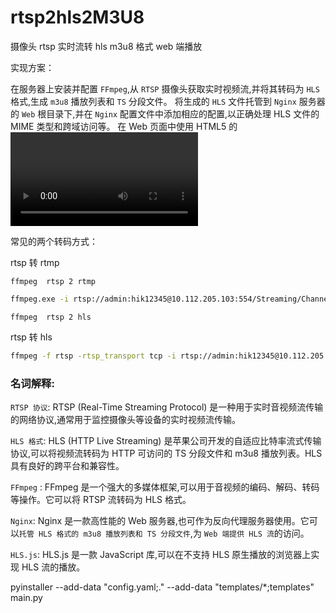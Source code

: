 # rtsp2hls2M3U8

摄像头 rtsp 实时流转 hls m3u8 格式 web 端播放


实现方案：

在服务器上安装并配置 `FFmpeg`,从 `RTSP` 摄像头获取实时视频流,并将其转码为 `HLS` 格式,生成 `m3u8` 播放列表和 `TS` 分段文件。
将生成的 `HLS` 文件托管到 `Nginx` 服务器的 `Web` 根目录下,并在 `Nginx` 配置文件中添加相应的配置,以正确处理 HLS 文件的 MIME 类型和跨域访问等。
在 Web 页面中使用 HTML5 的 <video> 标签或 HLS.js 库来播放 Nginx 托管的 HLS 视频流。

常见的两个转码方式：


rtsp 转 rtmp

`ffmpeg  rtsp 2 rtmp`

```bash
ffmpeg.exe -i rtsp://admin:hik12345@10.112.205.103:554/Streaming/Channels/101?transportmode=multicast -acodec aac -strict experimental -ar 44100 -ac 2 -b:a 96k -r 25 -b:v 500k   -c:v libx264 -c:a copy -f flv rtmp://127.0.0.1:1935/live/demo
```

`ffmpeg  rtsp 2 hls`

rtsp 转 hls

```bash
ffmpeg -f rtsp -rtsp_transport tcp -i rtsp://admin:hik12345@10.112.205.103:554/Streaming/Channels/101?transportmode=multicast -acodec aac -strict experimental -ar 44100 -ac 2 -b:a 96k -r 25 -b:v 500k -s 640*480  -c:v libx264 -c:a copy -cpu-used 0  -threads 1  -f hls -hls_time 2.0 -hls_list_size 3 -hls_wrap 50 X:\nginx-rtmp-win32-dev\nginx-rtmp-win32-dev\html\hls\test777.m3u8
```

### 名词解释:


`RTSP 协议`: RTSP (Real-Time Streaming Protocol) 是一种用于实时音视频流传输的网络协议,通常用于监控摄像头等设备的实时视频流传输。

`HLS 格式`: HLS (HTTP Live Streaming) 是苹果公司开发的自适应比特率流式传输协议,可以将视频流转码为 HTTP 可访问的 TS 分段文件和 m3u8 播放列表。HLS 具有良好的跨平台和兼容性。

`FFmpeg` : FFmpeg 是一个强大的多媒体框架,可以用于音视频的编码、解码、转码等操作。它可以将 RTSP 流转码为 HLS 格式。

`Nginx`: Nginx 是一款高性能的 Web 服务器,也可作为反向代理服务器使用。它可以`托管 HLS 格式的 m3u8 播放列表和 TS 分段文件`,为 `Web 端提供 HLS 流`的访问。

`HLS.js`: HLS.js 是一款 JavaScript 库,可以在不支持 HLS 原生播放的浏览器上实现 HLS 流的播放。


pyinstaller --add-data "config.yaml;."  --add-data "templates/*;templates"   main.py   